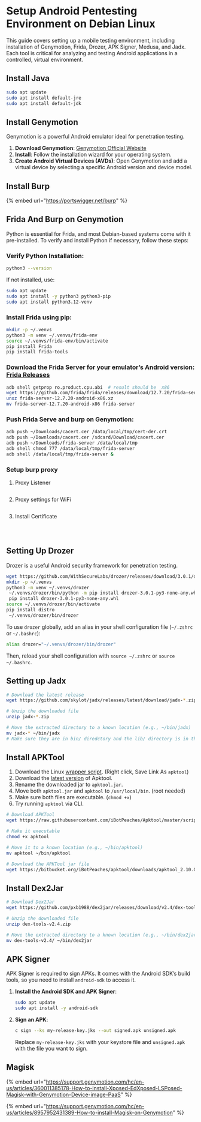 # Setup Android Pentesting Environment on Debian Linux

This guide covers setting up a mobile testing environment, including installation of Genymotion, Frida, Drozer, APK Signer, Medusa, and Jadx. Each tool is critical for analyzing and testing Android applications in a controlled, virtual environment.

## Install Java

```bash
sudo apt update
sudo apt install default-jre
sudo apt install default-jdk
```

## **Install Genymotion**

Genymotion is a powerful Android emulator ideal for penetration testing.

1. **Download Genymotion**: [Genymotion Official Website](https://www.genymotion.com/download/)
2. **Install**: Follow the installation wizard for your operating system.
3. **Create Android Virtual Devices (AVDs)**: Open Genymotion and add a virtual device by selecting a specific Android version and device model.

## **Install Burp**

{% embed url="https://portswigger.net/burp" %}

## **Frida And Burp on Genymotion** &#x20;

Python is essential for Frida, and most Debian-based systems come with it pre-installed. To verify and install Python if necessary, follow these steps:

### **Verify Python Installation**:

```bash
python3 --version
```

If not installed, use:

```bash
sudo apt update
sudo apt install -y python3 python3-pip
sudo apt install python3.12-venv
```

### **Install Frida** using pip:

```bash
mkdir -p ~/.venvs
python3 -m venv ~/.venvs/frida-env
source ~/.venvs/frida-env/bin/activate 
pip install Frida
pip install frida-tools
```

### **Download the Frida Server** for your emulator’s Android version: [Frida Releases](https://github.com/frida/frida/releases)

```bash
adb shell getprop ro.product.cpu.abi  # result should be  x86
wget https://github.com/frida/frida/releases/download/12.7.20/frida-server-12.7.20-android-x86.xz
unxz frida-server-12.7.20-android-x86.xz
mv frida-server-12.7.20-android-x86 frida-server
```

### **Push Frida Serve and burp** on Genymotion:

```bash
adb push ~/Downloads/cacert.cer /data/local/tmp/cert-der.crt
adb push ~/Downloads/cacert.cer /sdcard/Download/cacert.cer
adb push ~/Downloads/frida-server /data/local/tmp
adb shell chmod 777 /data/local/tmp/frida-server
adb shell /data/local/tmp/frida-server &
```

### Setup burp proxy

1. Proxy Listener

<figure><img src="../.gitbook/assets/image (4) (1) (1).png" alt=""><figcaption></figcaption></figure>

2. Proxy settings for WiFi

<figure><img src="../.gitbook/assets/image (1) (1) (1) (1) (1) (1) (1) (1) (1) (1) (1) (1) (1).png" alt=""><figcaption></figcaption></figure>

3. Install Certificate

<figure><img src="../.gitbook/assets/image (2) (1) (1) (1) (1) (1) (1) (1) (1) (1) (1).png" alt=""><figcaption></figcaption></figure>

<figure><img src="../.gitbook/assets/image (4) (1) (1) (1).png" alt=""><figcaption></figcaption></figure>

<figure><img src="../.gitbook/assets/image (5) (1).png" alt=""><figcaption></figcaption></figure>

## **Setting Up Drozer**

Drozer is a useful Android security framework for penetration testing.

```bash
wget https://github.com/WithSecureLabs/drozer/releases/download/3.0.1/drozer-3.0.1-py3-none-any.whl
mkdir -p ~/.venvs
python3 -m venv ~/.venvs/drozer
 ~/.venvs/drozer/bin/python -m pip install drozer-3.0.1-py3-none-any.whl
 pip install drozer-3.0.1-py3-none-any.whl
source ~/.venvs/drozer/bin/activate
pip install distro
 ~/.venvs/drozer/bin/drozer
```

To use `drozer` globally, add an alias in your shell configuration file (`~/.zshrc` or `~/.bashrc`):

```bash
alias drozer="~/.venvs/drozer/bin/drozer"
```

Then, reload your shell configuration with `source ~/.zshrc` or `source ~/.bashrc`.

## Setting up Jadx

```bash
# Download the latest release
wget https://github.com/skylot/jadx/releases/latest/download/jadx-*.zip

# Unzip the downloaded file
unzip jadx-*.zip

# Move the extracted directory to a known location (e.g., ~/bin/jadx)
mv jadx-* ~/bin/jadx
# Make sure they are in bin/ diredctory and the lib/ directory is in the home directory
```

## Install APKTool

1. Download the Linux [wrapper script](https://raw.githubusercontent.com/iBotPeaches/Apktool/master/scripts/linux/apktool). (Right click, Save Link As `apktool`)
2. Download the [latest version](https://bitbucket.org/iBotPeaches/apktool/downloads) of Apktool.
3. Rename the downloaded jar to `apktool.jar`.
4. Move both `apktool.jar` and `apktool` to `/usr/local/bin`. (root needed)
5. Make sure both files are executable. (`chmod +x`)
6. Try running `apktool` via CLI.

```bash
# Download APKTool
wget https://raw.githubusercontent.com/iBotPeaches/Apktool/master/scripts/linux/apktool

# Make it executable
chmod +x apktool

# Move it to a known location (e.g., ~/bin/apktool)
mv apktool ~/bin/apktool

# Download the APKTool jar file
wget https://bitbucket.org/iBotPeaches/apktool/downloads/apktool_2.10.0.jar -O ~/bin/apktool.jar
```

## Install Dex2Jar

```bash
# Download Dex2Jar
wget https://github.com/pxb1988/dex2jar/releases/download/v2.4/dex-tools-v2.4.zip

# Unzip the downloaded file
unzip dex-tools-v2.4.zip

# Move the extracted directory to a known location (e.g., ~/bin/dex2jar)
mv dex-tools-v2.4/ ~/bin/dex2jar
```

## **APK Signer**

APK Signer is required to sign APKs. It comes with the Android SDK’s build tools, so you need to install `android-sdk` to access it.

1.  **Install the Android SDK and APK Signer**:

    ```bash
    sudo apt update
    sudo apt install -y android-sdk
    ```
2.  **Sign an APK**:

    ```bash
    c sign --ks my-release-key.jks --out signed.apk unsigned.apk
    ```

    Replace `my-release-key.jks` with your keystore file and `unsigned.apk` with the file you want to sign.

## Magisk

{% embed url="https://support.genymotion.com/hc/en-us/articles/360011385178-How-to-install-Xposed-EdXposed-LSPosed-Magisk-with-Genymotion-Device-image-PaaS" %}

{% embed url="https://support.genymotion.com/hc/en-us/articles/8957952431389-How-to-install-Magisk-on-Genymotion" %}
